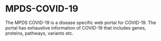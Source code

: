 # MPDS-COVID-19
The MPDS COVID-19 is a disease specific web portal for COVID-19. The portal has exhaustive information of COVID-19 that includes genes, proteins, pathways, variants etc.
